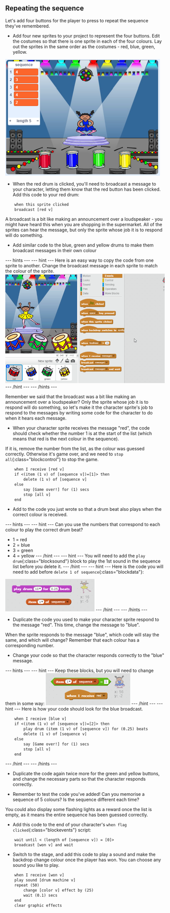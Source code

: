 ## Repeating the sequence

Let's add four buttons for the player to press to repeat the sequence they've remembered.

+ Add four new sprites to your project to represent the four buttons. Edit the costumes so that there is one sprite in each of the four colours. Lay out the sprites in the same order as the costumes - red, blue, green, yellow.

![screenshot](images/colour-drums.png)

+ When the red drum is clicked, you'll need to broadcast a message to your character, letting them know that the red button has been clicked. Add this code to your red drum:

```blocks
	when this sprite clicked
	broadcast [red v]
```

A broadcast is a bit like making an announcement over a loudspeaker - you might have heard this when you are shopping in the supermarket. All of the sprites can hear the message, but only the sprite whose job it is to respond will do something.

+ Add similar code to the blue, green and yellow drums to make them broadcast messages in their own colour

--- hints ---
--- hint ---
Here is an easy way to copy the code from one sprite to another. Change the broadcast message in each sprite to match the colour of the sprite.
![Duplicate the code](images/broadcast-duplicate.gif)
--- /hint ---
--- /hints ---

Remember we said that the broadcast was a bit like making an announcement over a loudspeaker? Only the sprite whose job it is to respond will do something, so let's make it the character sprite's job to respond to the messages by writing some code for the character to do when it hears each message.

 + When your character sprite receives the message "red", the code should check whether the number 1 is at the start of the list (which means that red is the next colour in the sequence).

 If it is, remove the number from the list, as the colour was guessed correctly. Otherwise it's game over, and we need to `stop all`{:class="blockcontrol"} to stop the game.

```blocks
	when I receive [red v]
	if <(item (1 v) of [sequence v])=[1]> then
		delete (1 v) of [sequence v]
	else
		say [Game over!] for (1) secs
		stop [all v]
	end
```

+ Add to the code you just wrote so that a drum beat also plays when the correct colour is received.

--- hints ---
--- hint ---
Can you use the numbers that correspond to each colour to play the correct drum beat?
+ 1 = red
+ 2 = blue
+ 3 = green
+ 4 = yellow
--- /hint ---
--- hint ---
You will need to add the `play drum`{:class="blocksound"} block to play the 1st sound in the sequence list before you delete it.
--- /hint ---
--- hint ---
Here is the code you will need to add before `delete 1 of sequence`{:class="blockdata"}:

![Play drum](images/hint-play-drum.png)
--- /hint ---
--- /hints ---

+ Duplicate the code you used to make your character sprite respond to the message "red". This time, change the message to "blue".

When the sprite responds to the message "blue", which code will stay the same, and which will change? Remember that each colour has a corresponding number.

+ Change your code so that the character responds correctly to the "blue" message.

--- hints ---
--- hint ---
Keep these blocks, but you will need to change them in some way:
![Change these blocks](images/hint-change-blocks.png)
--- /hint ---
--- hint ---
Here is how your code should look for the blue broadcast.

```blocks
	when I receive [blue v]
	if <(item (1 v) of [sequence v])=[2]> then
        play drum (item (1 v) of [sequence v]) for (0.25) beats
		delete (1 v) of [sequence v]
	else
		say [Game over!] for (1) secs
		stop [all v]
	end
```

--- /hint ---
--- /hints ---

+ Duplicate the code again twice more for the green and yellow buttons, and change the necessary parts so that the character responds correctly.

+ Remember to test the code you've added! Can you memorise a sequence of 5 colours? Is the sequence different each time?

You could also display some flashing lights as a reward once the list is empty, as it means the entire sequence has been guessed correctly.

+ Add this code to the end of your character's `when flag clicked`{:class="blockevents"} script:

```blocks
	wait until < (length of [sequence v]) = [0]>
	broadcast [won v] and wait
```

+ Switch to the stage, and add this code to play a sound and make the backdrop change colour once the player has won. You can choose any sound you like to play.

```blocks
	when I receive [won v]
	play sound [drum machine v]
	repeat (50)
		change [color v] effect by (25)
		wait (0.1) secs
	end
	clear graphic effects
```

